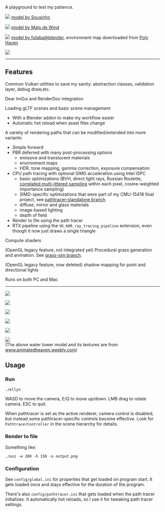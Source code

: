 A playground to test my patience.

![](img/9-26-deferred.png)
[model by Sousinho](https://sketchfab.com/3d-models/japanese-style-restaurant-92f3559214e2403ebd84b6d5f8d7ca53)

![](img/9-26-plants.png)
[model by Mats de Wind](https://sketchfab.com/3d-models/greenhouse-foliage-12379c14d8284592a9c5cdb93d80b03f)

![](img/9-26-fan-pathtraced.png)
[model by futaba@blender](https://sketchfab.com/3d-models/retro-style-desk-fan-79bb384f2ed545a5ae8c2b9cfa06cd8f), environment map downloaded from [Poly Haven](https://polyhaven.com/hdris)

![](img/9-26-deferred-capture.png)

---

## Features

Common Vulkan utilities to save my sanity: abstraction classes, validation layer, debug draw,etc. 

Dear ImGui and RenderDoc integration

Loading gLTF scenes and basic scene management
* With a Blender addon to make my workflow easier 
* Automatic hot reload when asset files change

A variety of rendering paths that can be modified/extended into more variants:
* Simple forward
* PBR deferred with many post-processing options 
  * emissive and translucent materials
  * environment maps
  * HDR, tone mapping, gamma correction, exposure compensation
* CPU path tracing with optional SIMD acceleration using Intel ISPC
  * basic optimizations (BVH, direct light rays, Russian Roulette, [correlated multi-jittered sampling](https://graphics.pixar.com/library/MultiJitteredSampling/paper.pdf) within each pixel, cosine-weighted importance sampling)
  * SIMD-specific optimizations that were part of my CMU-15418 final project, see [pathtracer-standalone branch](https://github.com/miyehn/niar/tree/pathtracer-standalone)
  * diffuse, mirror and glass materials
  * image-based lighting
  * depth of field
* Render to file using the path tracer
* RTX pipeline using the `VK_KHR_ray_tracing_pipeline` extension, even though it now just draws a single triangle

Compute shaders

(OpenGL legacy feature, not integrated yet) Procedural grass generation and animation. See [grass-sim branch](https://github.com/miyehn/niar/tree/grass-sim).

(OpenGL legacy feature, now deleted) shadow mapping for point and directional lights

Runs on both PC and Mac

---

![](img/dof.jpg)

![](https://github.com/miyehn/niar/blob/grass-sim/img/grass2.gif?raw=true)

![](img/9-19-simple-annotated.png)

![](img/fchouse-export-test.png)

![](img/water_tower_10_24.jpg)

![](img/water_tower_detail_10_24.jpg)  
(The above water tower model and its textures are from www.animatedheaven.weebly.com)

## Usage

### Run

```
./ellyn
```

WASD to move the camera, E/Q to move up/down. LMB drag to rotate camera. ESC to quit.

When pathtracer is set as the active renderer, camera control is disabled, but instead some pathtracer-specific controls become effective. Look for `PathtracerController` in the scene hierarchy for details.

### Render to file

Something like:
```
./asz -w 200 -h 150 -o output.png
```

### Configuration

See `config/global.ini` for properties that get loaded on program start. It gets loaded once and stays effective for the duration of the program.

There's also `config/pathtracer.ini` that gets loaded when the path tracer initializes. It automatically hot reloads, so I use it for tweaking path tracer settings.
